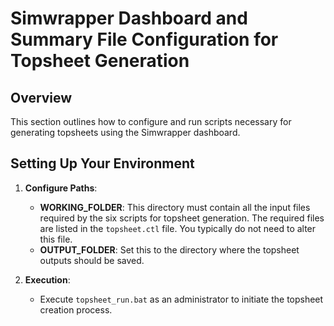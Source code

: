 # Simwrapper Dashboard and Summary File Configuration for Topsheet Generation

## Overview
This section outlines how to configure and run scripts necessary for generating topsheets using the Simwrapper dashboard.

## Setting Up Your Environment
1. **Configure Paths**:
   - **WORKING_FOLDER**: This directory must contain all the input files required by the six scripts for topsheet generation. The required files are listed in the `topsheet.ctl` file. You typically do not need to alter this file.
   - **OUTPUT_FOLDER**: Set this to the directory where the topsheet outputs should be saved.
   
2. **Execution**:
   - Execute `topsheet_run.bat` as an administrator to initiate the topsheet creation process.
